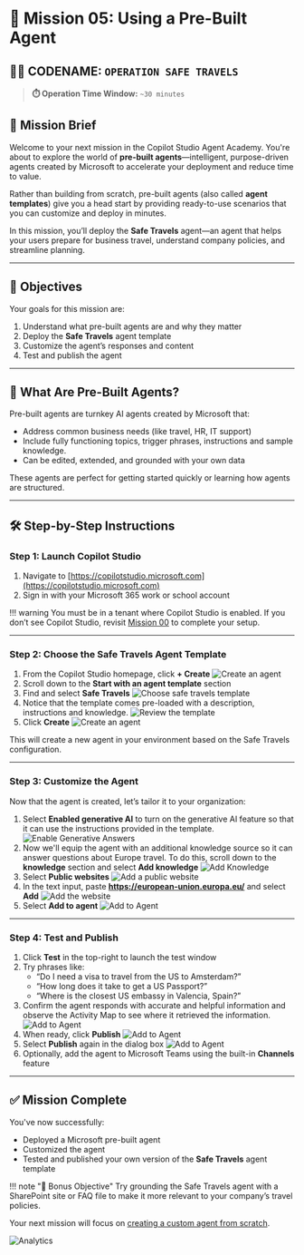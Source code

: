 # 🧰 Mission 05: Using a Pre-Built Agent  

## 🕵️‍♂️ CODENAME: `OPERATION SAFE TRAVELS`

> **⏱️ Operation Time Window:** `~30 minutes`

## 🎯 Mission Brief

Welcome to your next mission in the Copilot Studio Agent Academy. You're about to explore the world of **pre-built agents**—intelligent, purpose-driven agents created by Microsoft to accelerate your deployment and reduce time to value.

Rather than building from scratch, pre-built agents (also called **agent templates**) give you a head start by providing ready-to-use scenarios that you can customize and deploy in minutes.

In this mission, you’ll deploy the **Safe Travels** agent—an agent that helps your users prepare for business travel, understand company policies, and streamline planning.

---

## 🧭 Objectives

Your goals for this mission are:

1. Understand what pre-built agents are and why they matter  
1. Deploy the **Safe Travels** agent template  
1. Customize the agent’s responses and content  
1. Test and publish the agent  

---

## 🧠 What Are Pre-Built Agents?

Pre-built agents are turnkey AI agents created by Microsoft that:

- Address common business needs (like travel, HR, IT support)
- Include fully functioning topics, trigger phrases, instructions and sample knowledge.
- Can be edited, extended, and grounded with your own data

These agents are perfect for getting started quickly or learning how agents are structured.

---

## 🛠️ Step-by-Step Instructions

### Step 1: Launch Copilot Studio

1. Navigate to [https://copilotstudio.microsoft.com](https://copilotstudio.microsoft.com)
1. Sign in with your Microsoft 365 work or school account

!!! warning
    You must be in a tenant where Copilot Studio is enabled. If you don’t see Copilot Studio, revisit [Mission 00](../00-course-setup/README.md) to complete your setup.

---

### Step 2: Choose the Safe Travels Agent Template

1. From the Copilot Studio homepage, click **+ Create**
![Create an agent](./images/create.png)
1. Scroll down to the **Start with an agent template** section
1. Find and select **Safe Travels**
![Choose safe travels template](./images/choose_template.png)
1. Notice that the template comes pre-loaded with a description, instructions and knowledge.
![Review the template](./images/template-setup.png)
1. Click **Create**
![Create an agent](./images/create-agent-setup.png)

This will create a new agent in your environment based on the Safe Travels configuration.

---

### Step 3: Customize the Agent

Now that the agent is created, let’s tailor it to your organization:

1. Select **Enabled generative AI** to turn on the generative AI feature so that it can use the instructions provided in the template.
![Enable Generative Answers](./images/gen-answers.png)
1. Now we'll equip the agent with an additional knowledge source so it can answer questions about Europe travel. To do this, scroll down to the **knowledge** section and select **Add knowledge**
![Add Knowledge](./images/knowledge.png)
1. Select **Public websites**
![Add a public website](./images/public-website.png)
1. In the text input, paste **<https://european-union.europa.eu/>** and select **Add**
![Add the website](./images/paste-add.png)
1. Select **Add to agent**
![Add to Agent](./images/add-to-agent.png)

---

### Step 4: Test and Publish

1. Click **Test** in the top-right to launch the test window  
1. Try phrases like:
   - “Do I need a visa to travel from the US to Amsterdam?”
   - “How long does it take to get a US Passport?”
   - “Where is the closest US embassy in Valencia, Spain?”
1. Confirm the agent responds with accurate and helpful information and observe the Activity Map to see where it retrieved the information.
![Add to Agent](./images/response-passport.png)
1. When ready, click **Publish**
![Add to Agent](./images/publish-1.png)
1. Select **Publish** again in the dialog box
![Add to Agent](./images/publish-2.png)
1. Optionally, add the agent to Microsoft Teams using the built-in **Channels** feature

---

## ✅ Mission Complete

You've now successfully:

- Deployed a Microsoft pre-built agent  
- Customized the agent
- Tested and published your own version of the **Safe Travels** agent template

!!! note "🧳 Bonus Objective"
    Try grounding the Safe Travels agent with a SharePoint site or FAQ file to make it more relevant to your company’s travel policies.

Your next mission will focus on
[creating a custom agent from scratch](../06-create-agent-from-conversation/README.md).

<!-- markdownlint-disable-next-line MD033 -->
<img src="https://m365-visitor-stats.azurewebsites.net/agent-academy/recruit/05-using-prebuilt-agents" alt="Analytics" />
